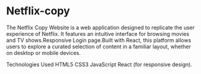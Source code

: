 # Netflix-copy
 The Netflix Copy Website is a web application designed to replicate the user experience of Netflix. It features an intuitive interface for browsing movies and TV shows.Responsive Login page.Built with React, this platform allows users to explore a curated selection of content in a familiar layout, whether on desktop or mobile devices.
 
Technologies Used HTML5 CSS3 JavaScript React (for responsive design).
